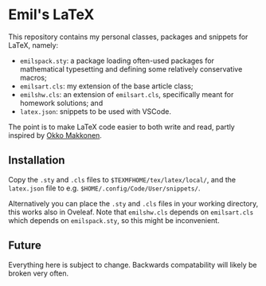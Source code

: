 # Emil's LaTeX

This repository contains my personal classes, packages and snippets for LaTeX, namely:
- `emilspack.sty`: a package loading often-used packages for mathematical typesetting and defining some relatively conservative macros;
- `emilsart.cls`: my extension of the base article class;
- `emilshw.cls`: an extension of `emilsart.cls`, specifically meant for homework solutions; and
- `latex.json`: snippets to be used with VSCode.

The point is to make LaTeX code easier to both write and read, partly inspired by [Okko Makkonen](https://okkomakkonen.fi).

## Installation
Copy the `.sty` and `.cls` files to `$TEXMFHOME/tex/latex/local/`, and the `latex.json` file to e.g. `$HOME/.config/Code/User/snippets/`.

Alternatively you can place the `.sty` and `.cls` files in your working directory, this works also in Oveleaf. 
Note that `emilshw.cls` depends on `emilsart.cls` which depends on `emilspack.sty`, so this might be inconvenient.

## Future
Everything here is subject to change. Backwards compatability will likely be broken very often.
